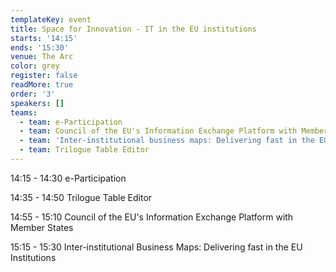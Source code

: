 ```yaml
---
templateKey: event
title: Space for Innovation - IT in the EU institutions
starts: '14:15'
ends: '15:30'
venue: The Arc
color: grey
register: false
readMore: true
order: '3'
speakers: []
teams:
  - team: e-Participation
  - team: Council of the EU's Information Exchange Platform with Member States
  - team: 'Inter-institutional business maps: Delivering fast in the EU Institutions '
  - team: Trilogue Table Editor
---
```

14:15 - 14:30 e-Participation

14:35 - 14:50 Trilogue Table Editor

14:55 - 15:10 Council of the EU's Information Exchange Platform with Member States
	

15:15 - 15:30 Inter-institutional Business Maps: Delivering fast in the EU Institutions
